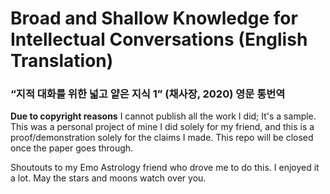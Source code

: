 # Broad and Shallow Knowledge for Intellectual Conversations (English Translation)
### “지적 대화를 위한 넓고 얕은 지식 1” (채사장, 2020) 영문 통번역

**Due to copyright reasons** I cannot publish all the work I did; It's a sample. This was a personal project of mine I did solely for my friend, and this is a proof/demonstration solely for the claims I made. This repo will be closed once the paper goes through.

Shoutouts to my Emo Astrology friend who drove me to do this. I enjoyed it a lot. May the stars and moons watch over you.
